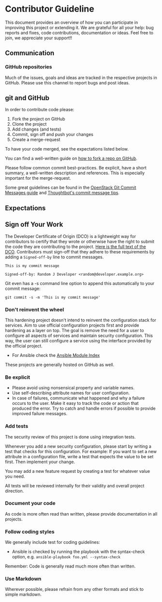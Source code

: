 # Contributor Guideline

This document provides an overview of how you can participate in improving this project or extending it. We are grateful for all your help: bug reports and fixes, code contributions, documentation or ideas. Feel free to join, we appreciate your support!!

## Communication

### GitHub repositories

Much of the issues, goals and ideas are tracked in the respective projects in GitHub. Please use this channel to report bugs and post ideas.

## git and GitHub

In order to contribute code please:

1. Fork the project on GitHub
2. Clone the project
3. Add changes (and tests)
4. Commit, sign off and push your changes
5. Create a merge-request

To have your code merged, see the expectations listed below.

You can find a well-written guide on [how to fork a repo on GitHub](https://help.github.com/articles/fork-a-repo).

Please follow common commit best-practices. Be explicit, have a short summary, a well-written description and references. This is especially important for the merge-request.

Some great guidelines can be found in the [OpenStack Git Commit Messages guide](https://wiki.openstack.org/wiki/GitCommitMessages) and [Thoughtbot's commit message tips](http://robots.thoughtbot.com/5-useful-tips-for-a-better-commit-message).

## Expectations

## Sign off Your Work

The Developer Certificate of Origin (DCO) is a lightweight way for contributors to certify that they wrote or otherwise have the right to submit the code they are contributing to the project.
[Here is the full text of the DCO](http://developercertificate.org/).
Contributors must sign-off that they adhere to these requirements by adding a `Signed-off-by` line to commit messages.

```text
This is my commit message

Signed-off-by: Random J Developer <random@developer.example.org>
```

Git even has a -s command line option to append this automatically to your commit message:

```text
git commit -s -m 'This is my commit message'
```

### Don't reinvent the wheel

This hardening project doesn't intend to reinvent the configuration stack for services. Aim to use official configuration projects first and provide hardening as a layer on top. The goal is remove the need for a user to configure all aspects of services and maintain security configuration. This way, the user can still configure a service using the interface provided by the official project.

- For Ansible check the [Ansible Module Index](http://docs.ansible.com/list_of_all_modules.html)

These projects are generally hosted on GitHub as well.

### Be explicit

- Please avoid using nonsensical property and variable names.
- Use self-describing attribute names for user configuration.
- In case of failures, communicate what happened and why a failure occurs to the user. Make it easy to track the code or action that produced the error. Try to catch and handle errors if possible to provide improved failure messages.

### Add tests

The security review of this project is done using integration tests.

Whenever you add a new security configuration, please start by writing a test that checks for this configuration. For example: If you want to set a new attribute in a configuration file, write a test that expects the value to be set first. Then implement your change.

You may add a new feature request by creating a test for whatever value you need.

All tests will be reviewed internally for their validity and overall project direction.

### Document your code

As code is more often read than written, please provide documentation in all projects.

### Follow coding styles

We generally include test for coding guidelines:

- Ansible is checked by running the playbook with the syntax-check option, e.g. `ansible-playbook foo.yml --syntax-check`

Remember: Code is generally read much more often than written.

### Use Markdown

Wherever possible, please refrain from any other formats and stick to simple markdown.
